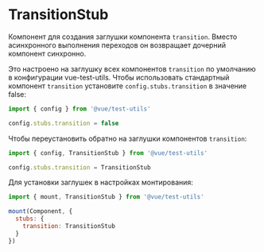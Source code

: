# TransitionStub

Компонент для создания заглушки компонента `transition`. Вместо асинхронного выполнения переходов он возвращает дочерний компонент синхронно.

Это настроено на заглушку всех компонентов `transition` по умолчанию в конфигурации vue-test-utils. Чтобы использовать стандартный компонент `transition` установите `config.stubs.transition` в значение false:

```js
import { config } from '@vue/test-utils'

config.stubs.transition = false
```

Чтобы переустановить обратно на заглушки компонентов `transition`:
```js
import { config, TransitionStub } from '@vue/test-utils'

config.stubs.transition = TransitionStub
```

Для установки заглушек в настройках монтирования:

```js
import { mount, TransitionStub } from '@vue/test-utils'

mount(Component, {
  stubs: {
    transition: TransitionStub
  }
})
```